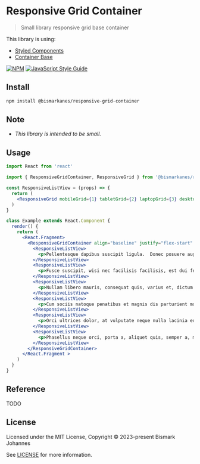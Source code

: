 # Responsive Grid Container

> Small library responsive grid base container

This library is using:
  * [Styled Components](https://styled-components.com/)
  * [Container Base](https://github.com/bismarkanes/container-base)

[![NPM](https://img.shields.io/npm/v/@bismarkanes/responsive-grid-container.svg)](https://www.npmjs.com/package/@bismarkanes/responsive-grid-container) [![JavaScript Style Guide](https://img.shields.io/badge/code_style-standard-brightgreen.svg)](https://standardjs.com)

## Install

```bash
npm install @bismarkanes/responsive-grid-container
```

## Note
* *This library is intended to be small.*

## Usage

```jsx
import React from 'react'

import { ResponsiveGridContainer, ResponsiveGrid } from '@bismarkanes/responsive-grid-container'

const ResponsiveListView = (props) => {
  return (
    <ResponsiveGrid mobileGrid={1} tabletGrid={2} laptopGrid={3} desktopGrid={4} {...props} />
  )
}

class Example extends React.Component {
  render() {
    return (
      <React.Fragment>
        <ResponsiveGridContainer align="baseline" justify="flex-start" >
          <ResponsiveListView>
            <p>Pellentesque dapibus suscipit ligula.  Donec posuere augue in quam.  Etiam vel tortor sodales tellus ultricies commodo.</p>
          </ResponsiveListView>
          <ResponsiveListView>
            <p>Fusce suscipit, wisi nec facilisis facilisis, est dui fermentum leo, quis tempor ligula erat quis odio.  Nunc porta vulputate tellus.</p>
          </ResponsiveListView>
          <ResponsiveListView>
            <p>Nullam libero mauris, consequat quis, varius et, dictum id, arcu.  Mauris mollis tincidunt felis.</p>
          </ResponsiveListView>
          <ResponsiveListView>
            <p>Cum sociis natoque penatibus et magnis dis parturient montes, nascetur ridiculus mus.Nam vestibulum accumsan nisl.</p>
          </ResponsiveListView>
          <ResponsiveListView>
            <p>Orci ultrices dolor, at vulputate neque nulla lacinia eros.  Sed id ligula quis est convallis tempor.  Curabitur lacinia pulvinar nibh.</p>
          </ResponsiveListView>
          <ResponsiveListView>
            <p>Phasellus neque orci, porta a, aliquet quis, semper a, massa.  Phasellus purus. Nam euismod tellus id erat.</p>
          </ResponsiveListView>
        </ResponsiveGridContainer>
      </React.Fragment >
    )
  }
}
```

## Reference
TODO

## License

Licensed under the MIT License, Copyright © 2023-present Bismark Johannes

See [LICENSE](./LICENSE) for more information.
